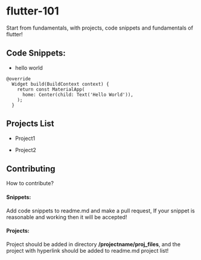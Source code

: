 # flutter-101
Start from fundamentals, with projects, code snippets and fundamentals of flutter!

## Code Snippets:
- hello world
```
@override
  Widget build(BuildContext context) {
    return const MaterialApp(
      home: Center(child: Text('Hello World')),
    );
  }
```

## Projects List

- Project1

- Project2


## Contributing

How to contribute?
#### Snippets:
Add code snippets to readme.md and make a pull request, If your snippet is reasonable and working then it will be accepted!

#### Projects:
Project should be added in directory **/projectname/proj_files**, and the project with hyperlink should be added to readme.md project list!
